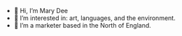 - 👋 Hi, I’m Mary Dee 
- 👀 I’m interested in: art, languages, and the environment. 
- 🌱 I’m a marketer based in the North of England. 

<!---
Mocheera/Mocheera is a ✨ special ✨ repository because its `README.md` (this file) appears on your GitHub profile.
You can click the Preview link to take a look at your changes.
--->
